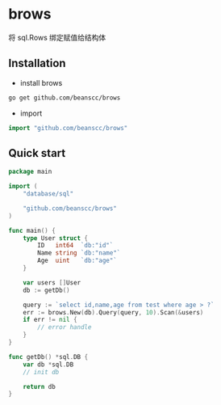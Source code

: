 # brows

将 sql.Rows 绑定赋值给结构体

## Installation

- install brows
```bash
go get github.com/beanscc/brows
```

- import 
```go
import "github.com/beanscc/brows"
 ```

## Quick start

```go
package main

import (
	"database/sql"

	"github.com/beanscc/brows"
)

func main() {
	type User struct {
		ID   int64  `db:"id"`
		Name string `db:"name"`
		Age  uint   `db:"age"`
	}

	var users []User
	db := getDb()

	query := `select id,name,age from test where age > ?`
	err := brows.New(db).Query(query, 10).Scan(&users)
	if err != nil {
		// error handle
	}
}

func getDb() *sql.DB {
	var db *sql.DB
	// init db

	return db
}
```